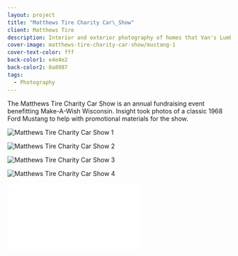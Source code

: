 ```yaml
---
layout: project
title: "Matthews Tire Charity Car\_Show"
client: Matthews Tire
description: Interior and exterior photography of homes that Van's Lumber has built.
cover-image: matthews-tire-charity-car-show/mustang-1
cover-text-color: fff
back-color1: e4e4e2
back-color2: 8a8987
tags:
  - Photography
---
```


The Matthews Tire Charity Car Show is an annual fundraising event benefitting Make-A-Wish Wisconsin. Insight took photos of a classic 1968 Ford Mustang to help with promotional materials for the show.



<div class="images">

<img class="half first fit" data-aos="fade-up" data-featherlight="/img/projects/matthews-tire-charity-car-show/mustang-1.jpg"
alt="Matthews Tire Charity Car Show 1" src="/img/projects/matthews-tire-charity-car-show/mustang-1.jpg"
srcset="/img/projects/matthews-tire-charity-car-show/mustang-1-2400.jpg 2400w,
/img/projects/matthews-tire-charity-car-show/mustang-1-1800.jpg 1800w,
/img/projects/matthews-tire-charity-car-show/mustang-1-1200.jpg 1200w,
/img/projects/matthews-tire-charity-car-show/mustang-1-900.jpg 900w,
/img/projects/matthews-tire-charity-car-show/mustang-1-600.jpg 600w,
/img/projects/matthews-tire-charity-car-show/mustang-1-400.jpg 400w" />

<img class="half last fit" data-aos="fade-up" data-aos-delay="200" data-featherlight="/img/projects/matthews-tire-charity-car-show/mustang-2.jpg"
alt="Matthews Tire Charity Car Show 2" src="/img/projects/matthews-tire-charity-car-show/mustang-2.jpg"
srcset="/img/projects/matthews-tire-charity-car-show/mustang-2-2400.jpg 2400w,
/img/projects/matthews-tire-charity-car-show/mustang-2-1800.jpg 1800w,
/img/projects/matthews-tire-charity-car-show/mustang-2-1200.jpg 1200w,
/img/projects/matthews-tire-charity-car-show/mustang-2-900.jpg 900w,
/img/projects/matthews-tire-charity-car-show/mustang-2-600.jpg 600w,
/img/projects/matthews-tire-charity-car-show/mustang-2-400.jpg 400w"/>

<img class="half first fit" data-aos="fade-up" data-featherlight="/img/projects/matthews-tire-charity-car-show/mustang-3.jpg"
alt="Matthews Tire Charity Car Show 3" src="/img/projects/matthews-tire-charity-car-show/mustang-3.jpg"
srcset="/img/projects/matthews-tire-charity-car-show/mustang-3-2400.jpg 2400w,
/img/projects/matthews-tire-charity-car-show/mustang-3-1800.jpg 1800w,
/img/projects/matthews-tire-charity-car-show/mustang-3-1200.jpg 1200w,
/img/projects/matthews-tire-charity-car-show/mustang-3-900.jpg 900w,
/img/projects/matthews-tire-charity-car-show/mustang-3-600.jpg 600w,
/img/projects/matthews-tire-charity-car-show/mustang-3-400.jpg 400w" />

<img class="half last fit" data-aos="fade-up" data-aos-delay="200" data-featherlight="/img/projects/matthews-tire-charity-car-show/mustang-4.jpg"
alt="Matthews Tire Charity Car Show 4" src="/img/projects/matthews-tire-charity-car-show/mustang-4.jpg"
srcset="/img/projects/matthews-tire-charity-car-show/mustang-4-2400.jpg 2400w,
/img/projects/matthews-tire-charity-car-show/mustang-4-1800.jpg 1800w,
/img/projects/matthews-tire-charity-car-show/mustang-4-1200.jpg 1200w,
/img/projects/matthews-tire-charity-car-show/mustang-4-900.jpg 900w,
/img/projects/matthews-tire-charity-car-show/mustang-4-600.jpg 600w,
/img/projects/matthews-tire-charity-car-show/mustang-4-400.jpg 400w" />

</div>

<iframe src="//www.youtube.com/embed/Oln171OgzeU" frameborder="0" allowfullscreen></iframe>
